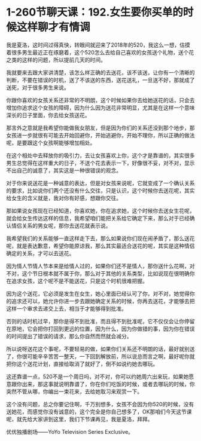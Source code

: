 # 1-260节聊天课：192.女生要你买单的时候这样聊才有情调

我是夏洛，这时间过得真快，转眼间就迎来了2018年的520，我这么一想，估摸着很多男生最近正在琢磨着，这个520怎么去给自己喜欢的女孩送个礼物，送个花之类的这样的问题，所以提前几天的时间。

我就要来去跟大家讲清楚，该怎么样正确的去送花，该不该送，让你有一个清晰的判断，不要在错误的时机，送了不该送的东西，送花送礼，一旦送不好，那就成了送死，对于很多男生来说。

你跟你喜欢的女孩关系还非常的不明朗，这个时候如果你去给她送花的话，只会去增加你追求这个女孩的障碍，因为什么因为送花非常明显，尤其是在这样一个意味深长的日子里面，你去给女孩送花。

那言外之意就是我希望你能做我女朋友，但是因为你们的关系还没到那个地步，那女孩进一步就很有可能去开始回避你，开始逃避你，开始不理你，所以正确的做法呢，是要跟这个女孩啊能够增加相处。

在这个相处中去释放你的吸引力，去让女孩喜欢上你，这个才是靠谱的，其实很多男生总觉得在这样重大的日子，不送个花去表示一下，好像很不妥，对不对，显示不出自己的诚意了，其实这是一种很错误的观念。

对于你来说送花是一种诚意的表达，但是对女孩来说呢，它就变成了一个确认关系的要求，比如说你们两个还没有什么交往，只是认识，这个时候你去送花呢，其实给女生的含义就是，我对你有好感，想跟你交往。

那如果说女孩现在已经知道，你喜欢她，你在追求她，这个时候你去送女生花呢，就会给女生传达这样的信息，我希望咱们能把关系给它确定下来，那么对于已经确认情侣关系的男女呢，那你去送花就表示说。

我希望我们的关系能够一直这样走下去，那么如果说你们现在闹矛盾了，那么送花呢，就是表达歉意，希望你能原谅我，那么其实最适合送花的呢，其实是这种情侣确定的关系，才可以去送花。

因为情人节情人节本来是给情人过的，如果你们还不是情人，那你送什么花啊，对不对，这个节日根本就不属于你，那么对于其他的关系类型，比如说现在很明确你在追求女孩，这个呢不是不能送花，只是这个时机很难把握。

因为这个送花，它必须是发生在女生，她心里面已经认可了你，对不对，她觉得你的追求还可以，她允许你进一步去跟她确定关系的时候，你再去送花，才能够去把这样一个审求去递交上去，相当于才能够得到批准。

否则的话时机过早，那你是得不到批准，而且得不到批准呢，它不仅仅会让你停留在原地，它会把你打回到更远的位置，因为什么，因为你做错的事，因为你在错误的时间提出了错误的请求，那么你自然而然就会减分。

所以说呀送花这个事呢，不要轻易的做，如果你们关系还不明朗的话，最好就别送了，你很可能辛辛苦苦一整天，一下回到解放前，所以说总而言之啊，最好呢你就把你这个送花计划，直接给取消了就好了，倒不如说约她去哪玩。

这还靠谱一点，520不是一个周日吗，对不对，你可以约她周六出来玩，如果她愿意跟你出来，那这事就说明靠谱了，你在你们吃饭的时候，或者去哪玩的时候，你突然不管从哪，你编出一束花来，去给她取习来观赏一下。

这个没有问题，总之你要记住啊，千万别想多，女孩不会因为你520的时候，没有送她花，而感觉你没有诚意的，这个完全是你自己想多了，OK那咱们今天这节课呢，就先给大家讲到这里，我们下节课再见，我是夏洛，拜拜。

优优独播剧场——YoYo Television Series Exclusive。
